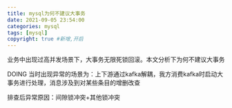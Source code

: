 ```yaml
---
title: mysql为何不建议大事务
date: 2021-09-05 23:54:00
categories: mysql
tags: [mysql]
copyright: true #新增,开启
---
```


业务中出现过高并发场景下，大事务无限死锁回滚。本文分析下为何不建议大事务
<!--more-->
DOING
当时出现异常的场景为：上下游通过kafka解耦，我方消费kafka时启动大事务进行处理，消息涉及到对某些条目的增删改查  

排查后异常原因：间隙锁冲突+其他锁冲突



